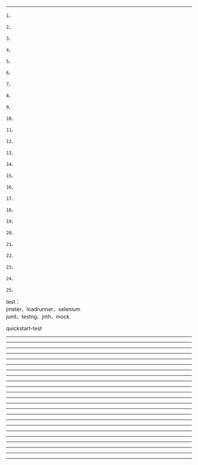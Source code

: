   
  
---------------------------------------------------------------------------------------------------------------------  
```  
1、  
```  
```  
2、  
```  
```  
3、  
```  
```  
4、  
```  
```  
5、  
```  
```  
6、  
```  
```  
7、  
```  
```  
8、  
```  
```  
9、  
```  
```  
10、  
```  
```  
11、  
```  
```  
12、  
```  
```  
13、  
```  
```  
14、  
```  
```  
15、  
```  
```  
16、  
```  
```  
17、  
```  
```  
18、  
```  
```  
19、  
```  
```  
20、  
```  
```  
21、  
```  
```  
22、  
```  
```  
23、  
```  
```  
24、  
```  
```  
25、  
```  
  
  
  
  
test：  
jmeter、loadrunner、selenium  
junit、testng、jmh、mock  
  
  
quickstart-test  
  
  
  
  
  
---------------------------------------------------------------------------------------------------------------------  
  
---------------------------------------------------------------------------------------------------------------------  
  
---------------------------------------------------------------------------------------------------------------------  
  
---------------------------------------------------------------------------------------------------------------------  
  
---------------------------------------------------------------------------------------------------------------------  
  
---------------------------------------------------------------------------------------------------------------------  
  
---------------------------------------------------------------------------------------------------------------------  
  
---------------------------------------------------------------------------------------------------------------------  
  
---------------------------------------------------------------------------------------------------------------------  
  
---------------------------------------------------------------------------------------------------------------------  
  
---------------------------------------------------------------------------------------------------------------------  
  
---------------------------------------------------------------------------------------------------------------------  
  
---------------------------------------------------------------------------------------------------------------------  
  
---------------------------------------------------------------------------------------------------------------------  
  
---------------------------------------------------------------------------------------------------------------------  
  
---------------------------------------------------------------------------------------------------------------------  
  
---------------------------------------------------------------------------------------------------------------------  
  
---------------------------------------------------------------------------------------------------------------------  
  
---------------------------------------------------------------------------------------------------------------------  
  
---------------------------------------------------------------------------------------------------------------------  
  
---------------------------------------------------------------------------------------------------------------------  
  
---------------------------------------------------------------------------------------------------------------------  
  
---------------------------------------------------------------------------------------------------------------------  
  
  
  
